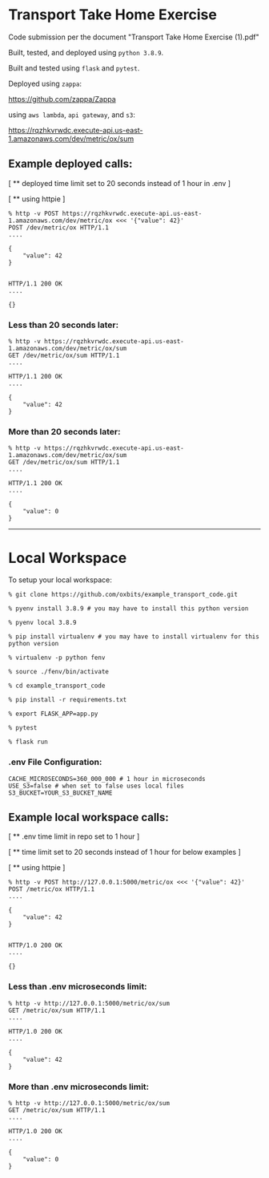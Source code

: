 # Transport Take Home Exercise

Code submission per the document "Transport Take Home Exercise (1).pdf"

Built, tested, and deployed using `python 3.8.9`.

Built and tested using `flask` and `pytest`.

Deployed using `zappa`:

https://github.com/zappa/Zappa

using `aws lambda`, `api gateway`, and `s3`:

https://rqzhkvrwdc.execute-api.us-east-1.amazonaws.com/dev/metric/ox/sum

## Example deployed calls:

[ ** deployed time limit set to 20 seconds instead of 1 hour in .env ]

[ ** using httpie ] 

```
% http -v POST https://rqzhkvrwdc.execute-api.us-east-1.amazonaws.com/dev/metric/ox <<< '{"value": 42}'
POST /dev/metric/ox HTTP/1.1
....

{
    "value": 42
}


HTTP/1.1 200 OK
....

{}
```

### Less than 20 seconds later:

```
% http -v https://rqzhkvrwdc.execute-api.us-east-1.amazonaws.com/dev/metric/ox/sum          
GET /dev/metric/ox/sum HTTP/1.1
....

HTTP/1.1 200 OK
....

{
    "value": 42
}
```

### More than 20 seconds later:

```
% http -v https://rqzhkvrwdc.execute-api.us-east-1.amazonaws.com/dev/metric/ox/sum
GET /dev/metric/ox/sum HTTP/1.1
....

HTTP/1.1 200 OK
....

{
    "value": 0
}
```
----

# Local Workspace

To setup your local workspace:

```
% git clone https://github.com/oxbits/example_transport_code.git

% pyenv install 3.8.9 # you may have to install this python version

% pyenv local 3.8.9

% pip install virtualenv # you may have to install virtualenv for this python version

% virtualenv -p python fenv

% source ./fenv/bin/activate

% cd example_transport_code

% pip install -r requirements.txt

% export FLASK_APP=app.py

% pytest

% flask run
```

### .env File Configuration:

```
CACHE_MICROSECONDS=360_000_000 # 1 hour in microseconds
USE_S3=false # when set to false uses local files
S3_BUCKET=YOUR_S3_BUCKET_NAME
```

## Example local workspace calls:

[ ** .env time limit in repo set to 1 hour ]

[ ** time limit set to 20 seconds instead of 1 hour for below examples ]

[ ** using httpie ]

```
% http -v POST http://127.0.0.1:5000/metric/ox <<< '{"value": 42}'
POST /metric/ox HTTP/1.1
....

{
    "value": 42
}


HTTP/1.0 200 OK
....

{}
```

### Less than .env microseconds limit:

```
% http -v http://127.0.0.1:5000/metric/ox/sum
GET /metric/ox/sum HTTP/1.1
....

HTTP/1.0 200 OK
....

{
    "value": 42
}
```

### More than .env microseconds limit:

```
% http -v http://127.0.0.1:5000/metric/ox/sum
GET /metric/ox/sum HTTP/1.1
....

HTTP/1.0 200 OK
....

{
    "value": 0
}
```
